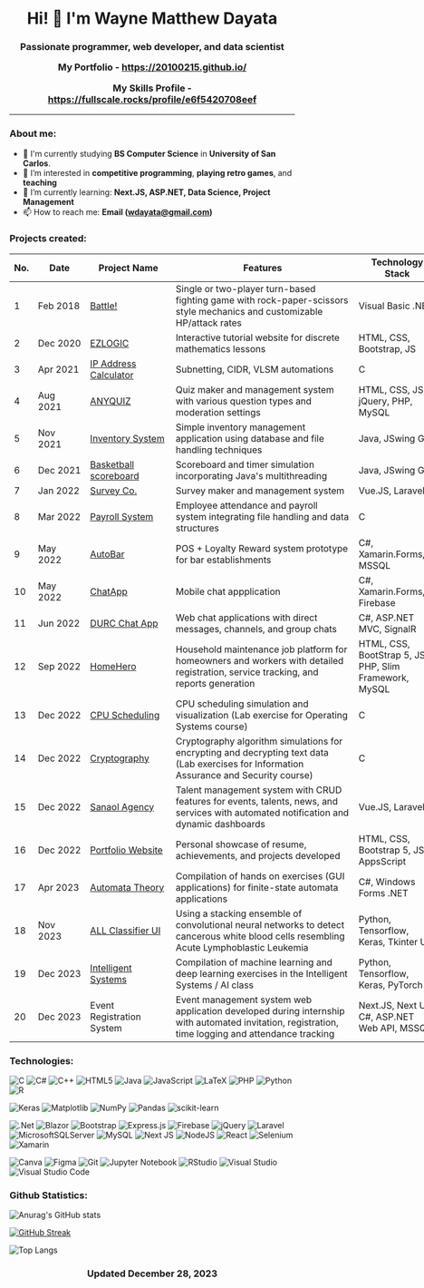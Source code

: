 <h1 align="center">
    Hi! 👋 I'm Wayne Matthew Dayata
</h1>

<h3 align="center">

Passionate programmer, web developer, and data scientist

My Portfolio - https://20100215.github.io/

My Skills Profile - https://fullscale.rocks/profile/e6f5420708eef

</h3>
<hr>

### About me:

- 🌱 I'm currently studying **BS Computer Science** in **University of San Carlos**.
- 👀 I’m interested in **competitive programming**, **playing retro games**, and **teaching**
- 💞️ I’m currently learning: **Next.JS, ASP.NET, Data Science, Project Management**
- 📫 How to reach me: **Email (wdayata@gmail.com)**

### Projects created:

<table class="tg" style="undefined;table-layout: fixed; width: 761px">
<colgroup>
<col style="width: 33.2px">
<col style="width: 93.2px">
<col style="width: 152.2px">
<col style="width: 329.2px">
<col style="width: 153.2px">
</colgroup>
<thead>
  <tr>
    <th class="tg-c3ow"><span style="font-weight:bold">No.</span></th>
    <th class="tg-c3ow"><span style="font-weight:bold">Date</span></th>
    <th class="tg-c3ow"><span style="font-weight:bold">Project Name</span></th>
    <th class="tg-7btt">Features</th>
    <th class="tg-7btt">Technology Stack</th>
  </tr>
</thead>
<tbody>
  <tr>
    <td class="tg-c3ow">1</td>
    <td class="tg-c3ow">Feb 2018</td>
    <td class="tg-c3ow"><a href="https://github.com/20100215/visual-basic-projects-2016/tree/main/Battle">Battle!</a></td>
    <td class="tg-c3ow">Single or two-player turn-based fighting game with rock-paper-scissors style mechanics and customizable HP/attack rates</td>
    <td class="tg-c3ow">Visual Basic .NET</td>
  </tr>
  <tr>
    <td class="tg-c3ow">2</td>
    <td class="tg-c3ow">Dec 2020</td>
    <td class="tg-c3ow"><a href="https://github.com/20100215/EZLOGIC">EZLOGIC</a></td>
    <td class="tg-c3ow">Interactive tutorial website for discrete mathematics lessons</td>
    <td class="tg-c3ow">HTML, CSS, Bootstrap, JS</td>
  </tr>
  <tr>
    <td class="tg-c3ow">3</td>
    <td class="tg-c3ow">Apr 2021</td>
    <td class="tg-c3ow"><a href="https://github.com/20100215/Net1-IP-Addressing">IP Address Calculator</a></td>
    <td class="tg-c3ow">Subnetting, CIDR, VLSM automations</td>
    <td class="tg-c3ow">C</td>
  </tr>
  <tr>
    <td class="tg-c3ow">4</td>
    <td class="tg-c3ow">Aug 2021</td>
    <td class="tg-c3ow"><a href="https://github.com/20100215/ANYQUIZ">ANYQUIZ</a></td>
    <td class="tg-c3ow">Quiz maker and management system with various question types and moderation settings</td>
    <td class="tg-c3ow">HTML, CSS, JS, jQuery, PHP, MySQL</td>
  </tr>
  <tr>
    <td class="tg-c3ow">5</td>
    <td class="tg-c3ow">Nov 2021</td>
    <td class="tg-c3ow"><a href="https://github.com/20100215/Java-Programs">Inventory System</a></td>
    <td class="tg-c3ow">Simple inventory management application using database and file handling techniques</td>
    <td class="tg-c3ow">Java, JSwing GUI</td>
  </tr>
  <tr>
    <td class="tg-c3ow">6<br></td>
    <td class="tg-c3ow">Dec 2021</td>
    <td class="tg-c3ow"><a href="https://github.com/20100215/Java-Programs">Basketball scoreboard</a></td>
    <td class="tg-c3ow">Scoreboard and timer simulation incorporating Java's multithreading</td>
    <td class="tg-c3ow">Java, JSwing GUI</td>
  </tr>
  <tr>
    <td class="tg-c3ow">7</td>
    <td class="tg-c3ow">Jan 2022</td>
    <td class="tg-c3ow"><a href="https://github.com/vn-aj-vngrd/survey">Survey Co.</a></td>
    <td class="tg-c3ow">Survey maker and management system</td>
    <td class="tg-c3ow">Vue.JS, Laravel</td>
  </tr>
  <tr>
    <td class="tg-c3ow">8</td>
    <td class="tg-c3ow">Mar 2022</td>
    <td class="tg-c3ow"><a href="https://github.com/20100215/CIS2206PayrollSystem">Payroll System</a></td>
    <td class="tg-c3ow">Employee attendance and payroll system integrating file handling and data structures</td>
    <td class="tg-c3ow">C</td>
  </tr>
  <tr>
    <td class="tg-c3ow">9</td>
    <td class="tg-c3ow">May 2022</td>
    <td class="tg-c3ow"><a href="https://github.com/OG-Habit/AutoBar">AutoBar</a></td>
    <td class="tg-c3ow">POS + Loyalty Reward system prototype for bar establishments</td>
    <td class="tg-c3ow">C#, Xamarin.Forms, MSSQL</td>
  </tr>
  <tr>
    <td class="tg-c3ow">10</td>
    <td class="tg-c3ow">May 2022</td>
    <td class="tg-c3ow"><a href="https://github.com/OG-Habit/ChatApp">ChatApp</a></td>
    <td class="tg-c3ow">Mobile chat appplication</td>
    <td class="tg-c3ow">C#, Xamarin.Forms, Firebase</td>
  </tr>
  <tr>
    <td class="tg-c3ow">11</td>
    <td class="tg-c3ow">Jun 2022</td>
    <td class="tg-c3ow"><a href="https://github.com/20100215/2203-DURC">DURC Chat App</a></td>
    <td class="tg-c3ow">Web chat applications with direct messages, channels, and group chats</td>
    <td class="tg-c3ow">C#, ASP.NET MVC, SignalR</td>
  </tr>
  <tr>
    <td class="tg-c3ow">12</td>
    <td class="tg-c3ow">Sep 2022</td>
    <td class="tg-c3ow"><a href="https://github.com/marescanog/homehero">HomeHero</a></td>
    <td class="tg-c3ow">Household maintenance job platform for homeowners and workers with detailed registration, service tracking, and reports generation</td>
    <td class="tg-c3ow">HTML, CSS, BootStrap 5, JS, PHP, Slim Framework, MySQL</td>
  </tr>
  <tr>
    <td class="tg-c3ow">13</td>
    <td class="tg-c3ow">Dec 2022</td>
    <td class="tg-c3ow"><a href="https://github.com/OG-Habit/3104-SJF">CPU Scheduling</a></td>
    <td class="tg-c3ow">CPU scheduling simulation and visualization (Lab exercise for Operating Systems course)</td>
    <td class="tg-c3ow">C</td>
  </tr>
  <tr>
    <td class="tg-c3ow">14</td>
    <td class="tg-c3ow">Dec 2022</td>
    <td class="tg-c3ow"><a href="https://github.com/20100215/IAS-Cryptography">Cryptography</a></td>
    <td class="tg-c3ow">Cryptography algorithm simulations for encrypting and decrypting text data (Lab exercises for Information Assurance and Security course)</td>
    <td class="tg-c3ow">C</td>
  </tr>
  <tr>
    <td class="tg-c3ow">15</td>
    <td class="tg-c3ow">Dec 2022</td>
    <td class="tg-c3ow"><a href="https://github.com/therealmai/sanaol_agency/tree/main">Sanaol Agency</a></td>
    <td class="tg-c3ow">Talent management system with CRUD features for events, talents, news, and services with automated notification and dynamic dashboards</td>
    <td class="tg-c3ow">Vue.JS, Laravel</td>
  </tr>
  <tr>
    <td class="tg-baqh">16</td>
    <td class="tg-baqh">Dec 2022</td>
    <td class="tg-baqh"><a href="https://github.com/20100215/20100215.github.io">Portfolio Website</a></td>
    <td class="tg-baqh">Personal showcase of resume, achievements, and projects developed</td>
    <td class="tg-baqh">HTML, CSS, Bootstrap 5, JS, AppsScript</td>
  </tr>
  <tr>
    <td class="tg-baqh">17</td>
    <td class="tg-baqh">Apr 2023</td>
    <td class="tg-baqh"><a href="https://github.com/20100215/Automata-Theory-Coding-Exercises">Automata Theory</a></td>
    <td class="tg-baqh">Compilation of hands on exercises (GUI applications) for finite-state automata applications</td>
    <td class="tg-baqh">C#, Windows Forms .NET</td>
  </tr>
  <tr>
    <td class="tg-c3ow">18</td>
    <td class="tg-c3ow">Nov 2023</td>
    <td class="tg-c3ow"> <a href="https://github.com/20100215/All-Cell-Classifier">ALL Classifier UI</a></td>
    <td class="tg-c3ow">Using a stacking ensemble of convolutional neural networks to detect cancerous white blood cells resembling Acute Lymphoblastic Leukemia</td>
    <td class="tg-c3ow">Python, Tensorflow, Keras, Tkinter UI</td>
  </tr>
  <tr>
    <td class="tg-c3ow">19</td>
    <td class="tg-c3ow">Dec 2023</td>
    <td class="tg-c3ow"> <a href="https://github.com/20100215/Intelligent_Systems">Intelligent Systems</a> </td>
    <td class="tg-c3ow">Compilation of machine learning and deep learning exercises in the Intelligent Systems / AI class</td>
    <td class="tg-c3ow">Python, Tensorflow, Keras, PyTorch</td>
  </tr>
  <tr>
    <td class="tg-c3ow">20</td>
    <td class="tg-c3ow">Dec 2023</td>
    <td class="tg-c3ow">Event Registration System</td>
    <td class="tg-c3ow">Event management system web application developed during internship with automated invitation, registration, time logging and attendance tracking</td>
    <td class="tg-c3ow">Next.JS, Next UI, C#, ASP.NET Web API, MSSQL</td>
  </tr>
</tbody>
</table>

### Technologies:

![C](https://img.shields.io/badge/c-%2300599C.svg?style=for-the-badge&logo=c&logoColor=white)
![C#](https://img.shields.io/badge/c%23-%23239120.svg?style=for-the-badge&logo=csharp&logoColor=white)
![C++](https://img.shields.io/badge/c++-%2300599C.svg?style=for-the-badge&logo=c%2B%2B&logoColor=white)
![HTML5](https://img.shields.io/badge/html5-%23E34F26.svg?style=for-the-badge&logo=html5&logoColor=white)
![Java](https://img.shields.io/badge/java-%23ED8B00.svg?style=for-the-badge&logo=openjdk&logoColor=white)
![JavaScript](https://img.shields.io/badge/javascript-%23323330.svg?style=for-the-badge&logo=javascript&logoColor=%23F7DF1E)
![LaTeX](https://img.shields.io/badge/latex-%23008080.svg?style=for-the-badge&logo=latex&logoColor=white)
![PHP](https://img.shields.io/badge/php-%23777BB4.svg?style=for-the-badge&logo=php&logoColor=white)
![Python](https://img.shields.io/badge/python-3670A0?style=for-the-badge&logo=python&logoColor=ffdd54)
![R](https://img.shields.io/badge/r-%23276DC3.svg?style=for-the-badge&logo=r&logoColor=white)

![Keras](https://img.shields.io/badge/Keras-%23D00000.svg?style=for-the-badge&logo=Keras&logoColor=white)
![Matplotlib](https://img.shields.io/badge/Matplotlib-%23ffffff.svg?style=for-the-badge&logo=Matplotlib&logoColor=black)
![NumPy](https://img.shields.io/badge/numpy-%23013243.svg?style=for-the-badge&logo=numpy&logoColor=white)
![Pandas](https://img.shields.io/badge/pandas-%23150458.svg?style=for-the-badge&logo=pandas&logoColor=white)
![scikit-learn](https://img.shields.io/badge/scikit--learn-%23F7931E.svg?style=for-the-badge&logo=scikit-learn&logoColor=white)

![.Net](https://img.shields.io/badge/.NET-5C2D91?style=for-the-badge&logo=.net&logoColor=white)
![Blazor](https://img.shields.io/badge/blazor-%235C2D91.svg?style=for-the-badge&logo=blazor&logoColor=white)
![Bootstrap](https://img.shields.io/badge/bootstrap-%238511FA.svg?style=for-the-badge&logo=bootstrap&logoColor=white)
![Express.js](https://img.shields.io/badge/express.js-%23404d59.svg?style=for-the-badge&logo=express&logoColor=%2361DAFB)
![Firebase](https://img.shields.io/badge/Firebase-039BE5?style=for-the-badge&logo=Firebase&logoColor=white)
![jQuery](https://img.shields.io/badge/jquery-%230769AD.svg?style=for-the-badge&logo=jquery&logoColor=white)
![Laravel](https://img.shields.io/badge/laravel-%23FF2D20.svg?style=for-the-badge&logo=laravel&logoColor=white)
![MicrosoftSQLServer](https://img.shields.io/badge/Microsoft%20SQL%20Server-CC2927?style=for-the-badge&logo=microsoft%20sql%20server&logoColor=white)
![MySQL](https://img.shields.io/badge/mysql-%2300f.svg?style=for-the-badge&logo=mysql&logoColor=white)
![Next JS](https://img.shields.io/badge/Next-black?style=for-the-badge&logo=next.js&logoColor=white)
![NodeJS](https://img.shields.io/badge/node.js-6DA55F?style=for-the-badge&logo=node.js&logoColor=white)
![React](https://img.shields.io/badge/react-%2320232a.svg?style=for-the-badge&logo=react&logoColor=%2361DAFB)
![Selenium](https://img.shields.io/badge/-selenium-%43B02A?style=for-the-badge&logo=selenium&logoColor=white)
![Xamarin](https://img.shields.io/badge/Xamarin-3199DC?style=for-the-badge&logo=xamarin&logoColor=white)

![Canva](https://img.shields.io/badge/Canva-%2300C4CC.svg?style=for-the-badge&logo=Canva&logoColor=white)
![Figma](https://img.shields.io/badge/figma-%23F24E1E.svg?style=for-the-badge&logo=figma&logoColor=white)
![Git](https://img.shields.io/badge/git-%23F05033.svg?style=for-the-badge&logo=git&logoColor=white)
![Jupyter Notebook](https://img.shields.io/badge/jupyter-%23FA0F00.svg?style=for-the-badge&logo=jupyter&logoColor=white)
![RStudio](https://img.shields.io/badge/RStudio-4285F4?style=for-the-badge&logo=rstudio&logoColor=white)
![Visual Studio](https://img.shields.io/badge/Visual%20Studio-5C2D91.svg?style=for-the-badge&logo=visual-studio&logoColor=white)
![Visual Studio Code](https://img.shields.io/badge/Visual%20Studio%20Code-0078d7.svg?style=for-the-badge&logo=visual-studio-code&logoColor=white)


### Github Statistics:

![Anurag's GitHub stats](https://github-readme-stats.vercel.app/api?username=20100215&count_private=true&theme=dark)

[![GitHub Streak](https://streak-stats.demolab.com/?user=20100215&theme=dark)](https://git.io/streak-stats)

![Top Langs](https://github-readme-stats.vercel.app/api/top-langs/?username=20100215&layout=compact&theme=dark)


<!---
20100215/20100215 is a ✨ special ✨ repository because its `README.md` (this file) appears on your GitHub profile.
You can click the Preview link to take a look at your changes.
--->

<h3 align="center">
Updated December 28, 2023
</h3>
